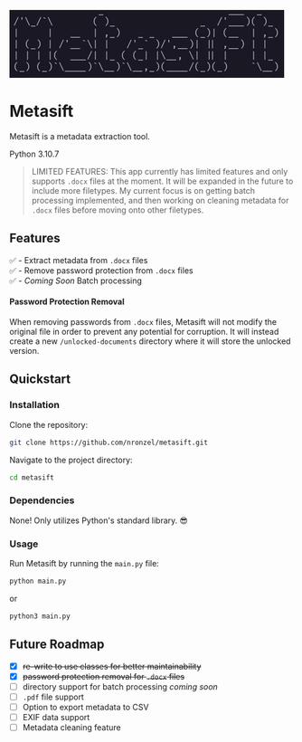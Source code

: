 ![ascii-screenshot](./screenshot.png)

# Metasift

Metasift is a metadata extraction tool.

Python 3.10.7

> LIMITED FEATURES: This app currently has limited features and only supports
> `.docx` files at the moment. It will be expanded in the future to include
> more filetypes. My current focus is on getting batch processing implemented,
> and then working on cleaning metadata for `.docx` files before moving onto
> other filetypes.

## Features

✅ - Extract metadata from `.docx` files <br />
✅ - Remove password protection from `.docx` files <br />
✅ - _Coming Soon_ Batch processing <br />

#### Password Protection Removal

When removing passwords from `.docx` files, Metasift will not modify the original
file in order to prevent any potential for corruption. It will instead
create a new `/unlocked-documents` directory where it will store the unlocked version.

## Quickstart

### Installation

Clone the repository:

```bash
git clone https://github.com/nronzel/metasift.git
```

Navigate to the project directory:

```bash
cd metasift
```

### Dependencies

None! Only utilizes Python's standard library. 😎

### Usage

Run Metasift by running the `main.py` file:

```bash
python main.py
```

or

```bash
python3 main.py
```

## Future Roadmap

- [x] ~~re-write to use classes for better maintainability~~
- [x] ~~password protection removal for `.docx` files~~
- [ ] directory support for batch processing _coming soon_
- [ ] `.pdf` file support
- [ ] Option to export metadata to CSV
- [ ] EXIF data support
- [ ] Metadata cleaning feature

